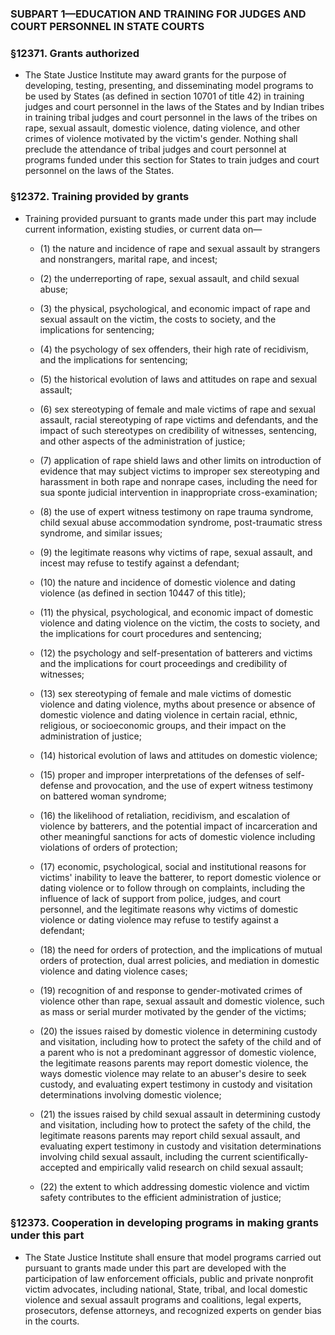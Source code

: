 ### SUBPART 1—EDUCATION AND TRAINING FOR JUDGES AND COURT PERSONNEL IN STATE COURTS

### §12371. Grants authorized
* The State Justice Institute may award grants for the purpose of developing, testing, presenting, and disseminating model programs to be used by States (as defined in section 10701 of title 42) in training judges and court personnel in the laws of the States and by Indian tribes in training tribal judges and court personnel in the laws of the tribes on rape, sexual assault, domestic violence, dating violence, and other crimes of violence motivated by the victim's gender. Nothing shall preclude the attendance of tribal judges and court personnel at programs funded under this section for States to train judges and court personnel on the laws of the States.

### §12372. Training provided by grants
* Training provided pursuant to grants made under this part may include current information, existing studies, or current data on—

  * (1) the nature and incidence of rape and sexual assault by strangers and nonstrangers, marital rape, and incest;

  * (2) the underreporting of rape, sexual assault, and child sexual abuse;

  * (3) the physical, psychological, and economic impact of rape and sexual assault on the victim, the costs to society, and the implications for sentencing;

  * (4) the psychology of sex offenders, their high rate of recidivism, and the implications for sentencing;

  * (5) the historical evolution of laws and attitudes on rape and sexual assault;

  * (6) sex stereotyping of female and male victims of rape and sexual assault, racial stereotyping of rape victims and defendants, and the impact of such stereotypes on credibility of witnesses, sentencing, and other aspects of the administration of justice;

  * (7) application of rape shield laws and other limits on introduction of evidence that may subject victims to improper sex stereotyping and harassment in both rape and nonrape cases, including the need for sua sponte judicial intervention in inappropriate cross-examination;

  * (8) the use of expert witness testimony on rape trauma syndrome, child sexual abuse accommodation syndrome, post-traumatic stress syndrome, and similar issues;

  * (9) the legitimate reasons why victims of rape, sexual assault, and incest may refuse to testify against a defendant;

  * (10) the nature and incidence of domestic violence and dating violence (as defined in section 10447 of this title);

  * (11) the physical, psychological, and economic impact of domestic violence and dating violence on the victim, the costs to society, and the implications for court procedures and sentencing;

  * (12) the psychology and self-presentation of batterers and victims and the implications for court proceedings and credibility of witnesses;

  * (13) sex stereotyping of female and male victims of domestic violence and dating violence, myths about presence or absence of domestic violence and dating violence in certain racial, ethnic, religious, or socioeconomic groups, and their impact on the administration of justice;

  * (14) historical evolution of laws and attitudes on domestic violence;

  * (15) proper and improper interpretations of the defenses of self-defense and provocation, and the use of expert witness testimony on battered woman syndrome;

  * (16) the likelihood of retaliation, recidivism, and escalation of violence by batterers, and the potential impact of incarceration and other meaningful sanctions for acts of domestic violence including violations of orders of protection;

  * (17) economic, psychological, social and institutional reasons for victims' inability to leave the batterer, to report domestic violence or dating violence or to follow through on complaints, including the influence of lack of support from police, judges, and court personnel, and the legitimate reasons why victims of domestic violence or dating violence may refuse to testify against a defendant;

  * (18) the need for orders of protection, and the implications of mutual orders of protection, dual arrest policies, and mediation in domestic violence and dating violence cases;

  * (19) recognition of and response to gender-motivated crimes of violence other than rape, sexual assault and domestic violence, such as mass or serial murder motivated by the gender of the victims;

  * (20) the issues raised by domestic violence in determining custody and visitation, including how to protect the safety of the child and of a parent who is not a predominant aggressor of domestic violence, the legitimate reasons parents may report domestic violence, the ways domestic violence may relate to an abuser's desire to seek custody, and evaluating expert testimony in custody and visitation determinations involving domestic violence;

  * (21) the issues raised by child sexual assault in determining custody and visitation, including how to protect the safety of the child, the legitimate reasons parents may report child sexual assault, and evaluating expert testimony in custody and visitation determinations involving child sexual assault, including the current scientifically-accepted and empirically valid research on child sexual assault;

  * (22) the extent to which addressing domestic violence and victim safety contributes to the efficient administration of justice;

### §12373. Cooperation in developing programs in making grants under this part
* The State Justice Institute shall ensure that model programs carried out pursuant to grants made under this part are developed with the participation of law enforcement officials, public and private nonprofit victim advocates, including national, State, tribal, and local domestic violence and sexual assault programs and coalitions, legal experts, prosecutors, defense attorneys, and recognized experts on gender bias in the courts.